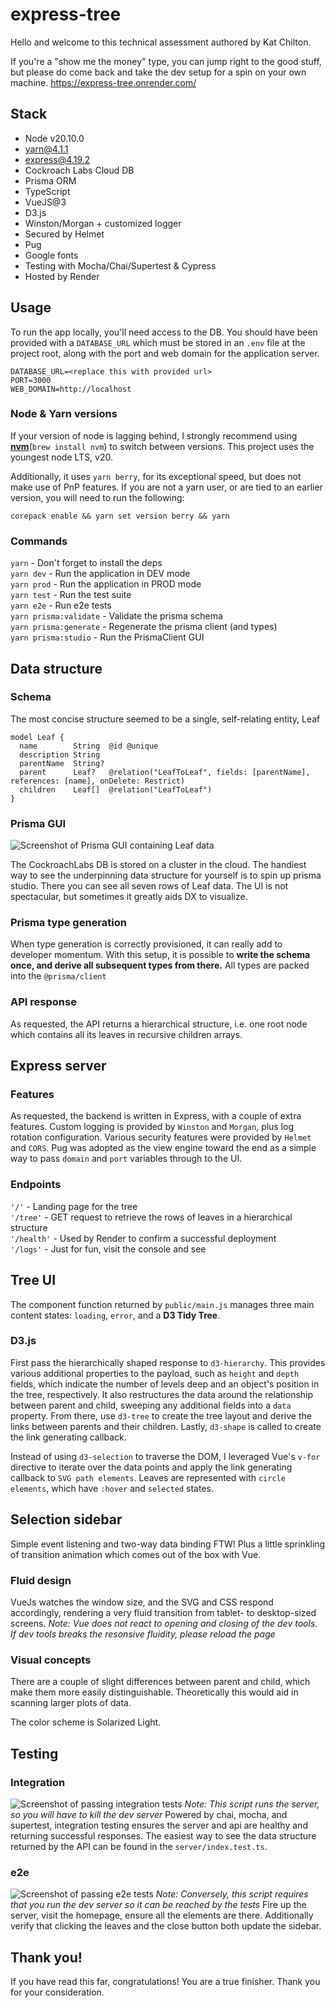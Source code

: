 # express-tree

Hello and welcome to this technical assessment authored by Kat Chilton.

If you're a "show me the money" type, you can jump right to the good stuff, but please do come back and take the dev setup for a spin on your own machine. https://express-tree.onrender.com/

## Stack
- Node v20.10.0
- yarn@4.1.1
- express@4.19.2
- Cockroach Labs Cloud DB
- Prisma ORM
- TypeScript
- VueJS@3
- D3.js
- Winston/Morgan + customized logger
- Secured by Helmet
- Pug
- Google fonts
- Testing with Mocha/Chai/Supertest & Cypress
- Hosted by Render

## Usage
To run the app locally, you'll need access to the DB. You should have been provided with a `DATABASE_URL` which must be stored in an `.env` file at the project root, along with the port and web domain for the application server.

```
DATABASE_URL=<replace this with provided url>
PORT=3000
WEB_DOMAIN=http://localhost
```

### Node & Yarn versions
If your version of node is lagging behind, I strongly recommend using [**nvm**](https://formulae.brew.sh/formula/nvm)(`brew install nvm`) to switch between versions. This project uses the youngest node LTS, v20.

Additionally, it uses `yarn berry`, for its exceptional speed, but does not make use of PnP features. If you are not a yarn user, or are tied to an earlier version, you will need to run the following:

`corepack enable && yarn set version berry && yarn`

### Commands
`yarn` - Don't forget to install the deps\
`yarn dev` - Run the application in DEV mode\
`yarn prod` - Run the application in PROD mode\
`yarn test` - Run the test suite\
`yarn e2e` - Run e2e tests\
`yarn prisma:validate` - Validate the prisma schema\
`yarn prisma:generate` - Regenerate the prisma client (and types)\
`yarn prisma:studio` - Run the PrismaClient GUI

## Data structure

### Schema
The most concise structure seemed to be a single, self-relating entity, Leaf
```
model Leaf {
  name        String  @id @unique
  description String
  parentName  String?
  parent      Leaf?   @relation("LeafToLeaf", fields: [parentName], references: [name], onDelete: Restrict)
  children    Leaf[]  @relation("LeafToLeaf")
}
```

### Prisma GUI
![Screenshot of Prisma GUI containing Leaf data](./screenshots/Screenshot%202024-05-07%20at%2020.08.52.png)

The CockroachLabs DB is stored on a cluster in the cloud. The handiest way to see the underpinning data structure for yourself is to spin up prisma studio. There you can see all seven rows of Leaf data. The UI is not spectacular, but sometimes it greatly aids DX to visualize.

### Prisma type generation
When type generation is correctly provisioned, it can really add to developer momentum. With this setup, it is possible to **write the schema once, and derive all subsequent types from there.** All types are packed into the `@prisma/client`

### API response
As requested, the API returns a hierarchical structure, i.e. one root node which contains all its leaves in recursive children arrays.

## Express server

### Features
As requested, the backend is written in Express, with a couple of extra features. Custom logging is provided by `Winston` and `Morgan`, plus log rotation configuration. Various security features were provided by `Helmet` and `CORS`. Pug was adopted as the view engine toward the end as a simple way to pass `domain` and `port` variables through to the UI.

### Endpoints
`'/'` - Landing page for the tree\
`'/tree'` - GET request to retrieve the rows of leaves in a hierarchical structure\
`'/health'` - Used by Render to confirm a successful deployment\
`'/logs'` - Just for fun, visit the console and see

## Tree UI
The component function returned by `public/main.js` manages three main content states: `loading`, `error`, and a **D3 Tidy Tree**.

### D3.js
First pass the hierarchically shaped response to `d3-hierarchy`. This provides various additional properties to the payload, such as `height` and `depth` fields, which indicate the number of levels deep and an object's position in the tree, respectively. It also restructures the data around the relationship between parent and child, sweeping any additional fields into a `data` property. From there, use `d3-tree` to create the tree layout and derive the links between parents and their children. Lastly, `d3-shape` is called to create the link generating callback.

Instead of using `d3-selection` to traverse the DOM, I leveraged Vue's `v-for` directive to iterate over the data points and apply the link generating callback to `SVG path elements`. Leaves are represented with `circle elements`, which have `:hover` and `selected` states.

## Selection sidebar
Simple event listening and two-way data binding FTW! Plus a little sprinkling of transition animation which comes out of the box with Vue.

### Fluid design
VueJs watches the window size, and the SVG and CSS respond accordingly, rendering a very fluid transition from tablet- to desktop-sized screens. _Note: Vue does not react to opening and closing of the dev tools. If dev tools breaks the resonsive fluidity, please reload the page_

### Visual concepts
There are a couple of slight differences between parent and child, which make them more easily distinguishable. Theoretically this would aid in scanning larger plots of data.

The color scheme is Solarized Light.

## Testing

### Integration
![Screenshot of passing integration tests](./screenshots/Screenshot%202024-05-07%20at%2020.08.30.png)
_Note: This script runs the server, so you will have to kill the dev server_
Powered by chai, mocha, and supertest, integration testing ensures the server and api are healthy and returning successful responses. The easiest way to see the data structure returned by the API can be found in the `server/index.test.ts`.

### e2e
![Screenshot of passing e2e tests](./screenshots/Screenshot%202024-05-07%20at%2020.06.43.png)
_Note: Conversely, this script requires that you run the dev server so it can be reached by the tests_
Fire up the server, visit the homepage, ensure all the elements are there. Additionally verify that clicking the leaves and the close button both update the sidebar.

## Thank you!
If you have read this far, congratulations! You are a true finisher. Thank you for your consideration.
